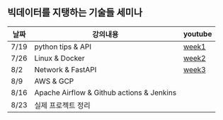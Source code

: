 ## 빅데이터를 지탱하는 기술들 세미나 


|날짜|강의내용|youtube|
|---|---|---|
|7/19|python tips & API|[week1](https://www.youtube.com/watch?v=aehxiqKv0Pk)|
|7/26|Linux & Docker|[week2](https://youtu.be/rJLsmh0oC6o)|
|8/2|Network & FastAPI|[week3](https://youtu.be/wRhgEzWIrRI)|
|8/9|AWS & GCP||
|8/16|Apache Airflow & Github actions & Jenkins||
|8/23|실제 프로젝트 정리||
